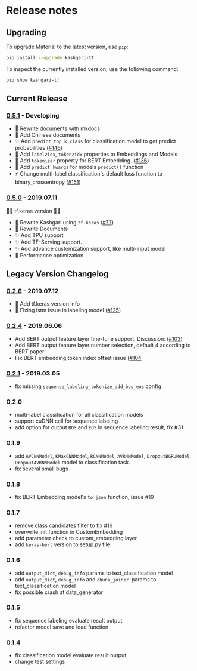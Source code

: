 # Release notes

## Upgrading

To upgrade Material to the latest version, use `pip`:

``` sh
pip install --upgrade kashgari-tf
```

To inspect the currently installed version, use the following command:

``` sh
pip show kashgari-tf
```

## Current Release

### [0.5.1] - Developing

- 📝 Rewrite documents with mkdocs
- 📝 Add Chinese documents
- ✨ Add `predict_top_k_class` for classification model to get predict probabilities ([#146](https://github.com/BrikerMan/Kashgari/issues/146))
- 🚸 Add `label2idx`, `token2idx` properties to Embeddings and Models
- 🚸 Add `tokenizer` property for BERT Embedding. ([#136](https://github.com/BrikerMan/Kashgari/issues/136))
- 🚸 Add `predict_kwargs` for models `predict()` function
- ⚡️ Change multi-label classification's default loss function to binary_crossentropy ([#151](https://github.com/BrikerMan/Kashgari/issues/151))

### [0.5.0] - 2019.07.11

🎉🎉 tf.keras version 🎉🎉

- 🎉 Rewrite Kashgari using `tf.keras` ([#77](https://github.com/BrikerMan/Kashgari/issues/77))
- 🎉 Rewrite Documents
- ✨ Add TPU support
- ✨ Add TF-Serving support.
- ✨ Add advance customization support, like multi-input model
- 🐎 Performance optimization

## Legacy Version Changelog

### [0.2.6] - 2019.07.12

- 📝 Add tf.keras version info
- 🐛 Fixing lstm issue in labeling model ([#125](https://github.com/BrikerMan/Kashgari/issues/125))

### [0.2.4] - 2019.06.06

- Add BERT output feature layer fine-tune support. Discussion: ([#103](https://github.com/BrikerMan/Kashgari/issues/103))
- Add BERT output feature layer number selection, default 4 according to BERT paper
- Fix BERT embedding token index offset issue ([#104](https://github.com/BrikerMan/Kashgari/issues/104)

### [0.2.1] - 2019.03.05

- fix missing `sequence_labeling_tokenize_add_bos_eos` config

### 0.2.0

- multi-label classification for all classification models
- support cuDNN cell for sequence labeling
- add option for output `BOS` and `EOS` in sequence labeling result, fix #31 

### 0.1.9

- add `AVCNNModel`, `KMaxCNNModel`, `RCNNModel`, `AVRNNModel`, `DropoutBGRUModel`, `DropoutAVRNNModel` model to classification task.
- fix several small bugs

### 0.1.8

- fix BERT Embedding  model's `to_json` function, issue #19 

### 0.1.7

- remove class candidates filter to fix #16
- overwrite init function in CustomEmbedding
- add parameter check to custom_embedding layer
- add `keras-bert` version to setup.py file

### 0.1.6

- add `output_dict`, `debug_info` params to text_classification model
- add `output_dict`, `debug_info` and `chunk_joiner `params to text_classification model
- fix possible crash at data_generator

### 0.1.5

- fix sequence labeling evaluate result output
- refactor model save and load function

### 0.1.4

- fix classification model evaluate result output
- change test settings

[0.5.1]: https://github.com/BrikerMan/Kashgari/compare/v0.5.0...v0.5.1
[0.5.0]: https://github.com/BrikerMan/Kashgari/compare/milestone/tf.keras...v0.5.0
[0.2.6]: https://github.com/BrikerMan/Kashgari/compare/v0.2.4...v0.2.6
[0.2.4]: https://github.com/BrikerMan/Kashgari/compare/v0.2.1...v0.2.4
[0.2.1]: https://github.com/BrikerMan/Kashgari/compare/v0.2.0...v0.2.1